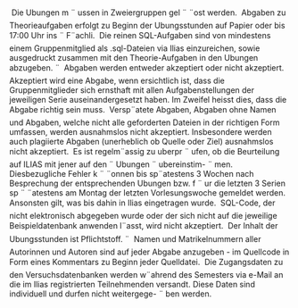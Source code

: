  
 Die Ubungen m ¨ ussen in Zweiergruppen gel ¨ ¨ost werden.
 Abgaben zu Theorieaufgaben erfolgt zu Beginn der Ubungsstunden auf Papier oder bis 17:00 Uhr ins ¨
F¨achli.
 Die reinen SQL-Aufgaben sind von mindestens einem Gruppenmitglied als .sql-Dateien via Ilias einzureichen, sowie ausgedruckt zusammen mit den Theorie-Aufgaben in den Ubungen abzugeben. ¨
 Abgaben werden entweder akzeptiert oder nicht akzeptiert. Akzeptiert wird eine Abgabe, wenn ersichtlich ist, dass die Gruppenmitglieder sich ernsthaft mit allen Aufgabenstellungen der jeweiligen
Serie auseinandergesetzt haben. Im Zweifel heisst dies, dass die Abgabe richtig sein muss.
 Versp¨atete Abgaben, Abgaben ohne Namen und Abgaben, welche nicht alle geforderten Dateien
in der richtigen Form umfassen, werden ausnahmslos nicht akzeptiert. Insbesondere werden auch
plagiierte Abgaben (unerheblich ob Quelle oder Ziel) ausnahmslos nicht akzeptiert.
 Es ist regelm¨assig zu uberpr ¨ ufen, ob die Beurteilung auf ILIAS mit jener auf den ¨ Ubungen ¨ ubereinstim- ¨
men. Diesbezugliche Fehler k ¨ ¨onnen bis sp¨atestens 3 Wochen nach Besprechung der entsprechenden
Ubungen bzw. f ¨ ur die letzten 3 Serien sp ¨ ¨atestens am Montag der letzten Vorlesungswoche gemeldet
werden. Ansonsten gilt, was bis dahin in Ilias eingetragen wurde.
 SQL-Code, der nicht elektronisch abgegeben wurde oder der sich nicht auf die jeweilige Beispieldatenbank anwenden l¨asst, wird nicht akzeptiert.
 Der Inhalt der Ubungsstunden ist Pflichtstoff. ¨
 Namen und Matrikelnummern aller Autorinnen und Autoren sind auf jeder Abgabe anzugeben - im
Quellcode in Form eines Kommentars zu Beginn jeder Quelldatei.
 Die Zugangsdaten zu den Versuchsdatenbanken werden w¨ahrend des Semesters via e-Mail an die im
Ilias registrierten Teilnehmenden versandt. Diese Daten sind individuell und durfen nicht weitergege- ¨
ben werden.
